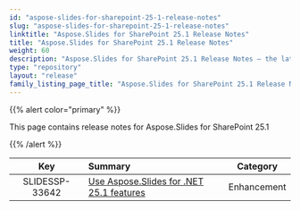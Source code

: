 ```yaml
---
id: "aspose-slides-for-sharepoint-25-1-release-notes"
slug: "aspose-slides-for-sharepoint-25-1-release-notes"
linktitle: "Aspose.Slides for SharePoint 25.1 Release Notes"
title: "Aspose.Slides for SharePoint 25.1 Release Notes"
weight: 60
description: "Aspose.Slides for SharePoint 25.1 Release Notes – the latest updates and fixes."
type: "repository"
layout: "release"
family_listing_page_title: "Aspose.Slides for SharePoint 25.1 Release Notes"
---
```


{{% alert color="primary" %}} 

This page contains release notes for Aspose.Slides for SharePoint 25.1

{{% /alert %}} 

|**Key** |**Summary** |**Category** |
| :-: | :- | :-: |
|SLIDESSP-33642|[Use Aspose.Slides for .NET 25.1 features](/slides/net/release-notes/2024/aspose-slides-for-net-25-1-release-notes/)|Enhancement|
